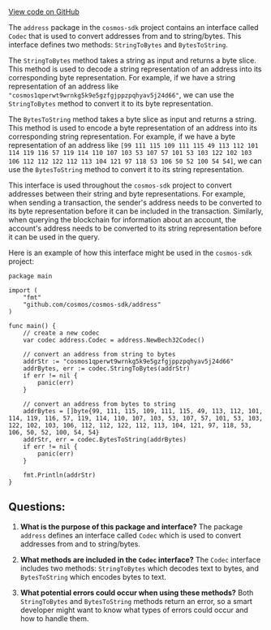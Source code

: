 [View code on GitHub](https://github.com/cosmos/cosmos-sdk/blob/main/core/address/codec.go)

The `address` package in the `cosmos-sdk` project contains an interface called `Codec` that is used to convert addresses from and to string/bytes. This interface defines two methods: `StringToBytes` and `BytesToString`.

The `StringToBytes` method takes a string as input and returns a byte slice. This method is used to decode a string representation of an address into its corresponding byte representation. For example, if we have a string representation of an address like `"cosmos1qperwt9wrnkg5k9e5gzfgjppzpqhyav5j24d66"`, we can use the `StringToBytes` method to convert it to its byte representation.

The `BytesToString` method takes a byte slice as input and returns a string. This method is used to encode a byte representation of an address into its corresponding string representation. For example, if we have a byte representation of an address like `[99 111 115 109 111 115 49 113 112 101 114 119 116 57 119 114 110 107 103 53 107 57 101 53 103 122 102 103 106 112 112 122 112 113 104 121 97 118 53 106 50 52 100 54 54]`, we can use the `BytesToString` method to convert it to its string representation.

This interface is used throughout the `cosmos-sdk` project to convert addresses between their string and byte representations. For example, when sending a transaction, the sender's address needs to be converted to its byte representation before it can be included in the transaction. Similarly, when querying the blockchain for information about an account, the account's address needs to be converted to its string representation before it can be used in the query.

Here is an example of how this interface might be used in the `cosmos-sdk` project:

```
package main

import (
	"fmt"
	"github.com/cosmos/cosmos-sdk/address"
)

func main() {
	// create a new codec
	var codec address.Codec = address.NewBech32Codec()

	// convert an address from string to bytes
	addrStr := "cosmos1qperwt9wrnkg5k9e5gzfgjppzpqhyav5j24d66"
	addrBytes, err := codec.StringToBytes(addrStr)
	if err != nil {
		panic(err)
	}

	// convert an address from bytes to string
	addrBytes = []byte{99, 111, 115, 109, 111, 115, 49, 113, 112, 101, 114, 119, 116, 57, 119, 114, 110, 107, 103, 53, 107, 57, 101, 53, 103, 122, 102, 103, 106, 112, 112, 122, 112, 113, 104, 121, 97, 118, 53, 106, 50, 52, 100, 54, 54}
	addrStr, err = codec.BytesToString(addrBytes)
	if err != nil {
		panic(err)
	}

	fmt.Println(addrStr)
}
```
## Questions: 
 1. **What is the purpose of this package and interface?** 
The package `address` defines an interface called `Codec` which is used to convert addresses from and to string/bytes. 

2. **What methods are included in the `Codec` interface?** 
The `Codec` interface includes two methods: `StringToBytes` which decodes text to bytes, and `BytesToString` which encodes bytes to text.

3. **What potential errors could occur when using these methods?** 
Both `StringToBytes` and `BytesToString` methods return an error, so a smart developer might want to know what types of errors could occur and how to handle them.